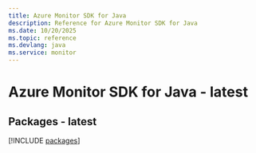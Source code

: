 ```yaml
---
title: Azure Monitor SDK for Java
description: Reference for Azure Monitor SDK for Java
ms.date: 10/20/2025
ms.topic: reference
ms.devlang: java
ms.service: monitor
---
```

# Azure Monitor SDK for Java - latest
## Packages - latest
[!INCLUDE [packages](monitor-index.md)]